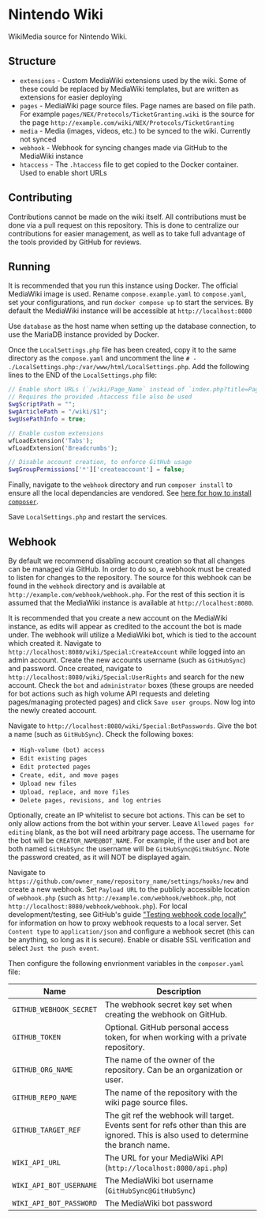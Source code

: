 # Nintendo Wiki

WikiMedia source for Nintendo Wiki.

## Structure
- `extensions` - Custom MediaWiki extensions used by the wiki. Some of these could be replaced by MediaWiki templates, but are written as extensions for easier deploying
- `pages` - MediaWiki page source files. Page names are based on file path. For example `pages/NEX/Protocols/TicketGranting.wiki` is the source for the page `http://example.com/wiki/NEX/Protocols/TicketGranting`
- `media` - Media (images, videos, etc.) to be synced to the wiki. Currently not synced
- `webhook` - Webhook for syncing changes made via GitHub to the MediaWiki instance
- `htaccess` - The `.htaccess` file to get copied to the Docker container. Used to enable short URLs

## Contributing
Contributions cannot be made on the wiki itself. All contributions must be done via a pull request on this repository. This is done to centralize our contributions for easier management, as well as to take full advantage of the tools provided by GitHub for reviews.

## Running
It is recommended that you run this instance using Docker. The official MediaWiki image is used. Rename `compose.example.yaml` to `compose.yaml`, set your configurations, and run `docker compose up` to start the services. By default the MediaWiki instance will be accessible at `http://localhost:8080`

Use `database` as the host name when setting up the database connection, to use the MariaDB instance provided by Docker.

Once the `LocalSettings.php` file has been created, copy it to the same directory as the `compose.yaml` and uncomment the line `# - ./LocalSettings.php:/var/www/html/LocalSettings.php`. Add the following lines to the END of the `LocalSettings.php` file:

```php
// Enable short URLs (`/wiki/Page_Name` instead of `index.php?title=Page_Name`).
// Requires the provided .htaccess file also be used
$wgScriptPath = "";
$wgArticlePath = "/wiki/$1";
$wgUsePathInfo = true;

// Enable custom extensions
wfLoadExtension('Tabs');
wfLoadExtension('Breadcrumbs');

// Disable account creation, to enforce GitHub usage
$wgGroupPermissions['*']['createaccount'] = false;
```

Finally, navigate to the `webhook` directory and run `composer install` to ensure all the local dependancies are vendored. See [here for how to install `composer`](https://getcomposer.org/download/).

Save `LocalSettings.php` and restart the services.

## Webhook
By default we recommend disabling account creation so that all changes can be managed via GitHub. In order to do so, a webhook must be created to listen for changes to the repository. The source for this webhook can be found in the `webhook` directory and is available at `http://example.com/webhook/webhook.php`. For the rest of this section it is assumed that the MediaWiki instance is available at `http://localhost:8080`.

It is recommended that you create a new account on the MediaWiki instance, as edits will appear as credited to the account the bot is made under. The webhook will utilize a MediaWiki bot, which is tied to the account which created it. Navigate to `http://localhost:8080/wiki/Special:CreateAccount` while logged into an admin account. Create the new accounts username (such as `GitHubSync`) and password. Once created, navigate to `http://localhost:8080/wiki/Special:UserRights` and search for the new account. Check the `bot` and `administrator` boxes (these groups are needed for bot actions such as high volume API requests and deleting pages/managing protected pages) and click `Save user groups`. Now log into the newly created account.

Navigate to `http://localhost:8080/wiki/Special:BotPasswords`. Give the bot a name (such as `GitHubSync`). Check the following boxes:

- `High-volume (bot) access`
- `Edit existing pages`
- `Edit protected pages`
- `Create, edit, and move pages`
- `Upload new files`
- `Upload, replace, and move files`
- `Delete pages, revisions, and log entries`

Optionally, create an IP whitelist to secure bot actions. This can be set to only allow actions from the bot within your server. Leave `Allowed pages for editing` blank, as the bot will need arbitrary page access. The username for the bot will be `CREATOR_NAME@BOT_NAME`. For example, if the user and bot are both named `GitHubSync` the username will be `GitHubSync@GitHubSync`. Note the password created, as it will NOT be displayed again.

Navigate to `https://github.com/owner_name/repository_name/settings/hooks/new` and create a new webhook. Set `Payload URL` to the publicly accessible location of `webhook.php` (such as `http://example.com/webhook/webhook.php`, not `http://localhost:8080/webhook/webhook.php`). For local development/testing, see GitHub's guide ["Testing webhook code locally"](https://docs.github.com/en/webhooks/testing-and-troubleshooting-webhooks/testing-webhooks#testing-webhook-code-locally) for information on how to proxy webhook requests to a local server. Set `Content type` to `application/json` and configure a webhook secret (this can be anything, so long as it is secure). Enable or disable SSL verification and select `Just the push event`.

Then configure the following envrionment variables in the `composer.yaml` file:

| Name                    | Description                                                                                                                            |
| ----------------------- | -------------------------------------------------------------------------------------------------------------------------------------- |
| `GITHUB_WEBHOOK_SECRET` | The webhook secret key set when creating the webhook on GitHub.                                                                        |
| `GITHUB_TOKEN`          | Optional. GitHub personal access token, for when working with a private repository.                                                    |
| `GITHUB_ORG_NAME`       | The name of the owner of the repository. Can be an organization or user.                                                               |
| `GITHUB_REPO_NAME`      | The name of the repository with the wiki page source files.                                                                            |
| `GITHUB_TARGET_REF`     | The git ref the webhook will target. Events sent for refs other than this are ignored. This is also used to determine the branch name. |
| `WIKI_API_URL`          | The URL for your MediaWiki API (`http://localhost:8080/api.php`)                                                                       |
| `WIKI_API_BOT_USERNAME` | The MediaWiki bot username (`GitHubSync@GitHubSync`)                                                                                   |
| `WIKI_API_BOT_PASSWORD` | The MediaWiki bot password                                                                                                             |